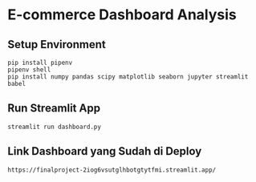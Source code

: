 # E-commerce Dashboard Analysis

## Setup Environment
    pip install pipenv
    pipenv shell
    pip install numpy pandas scipy matplotlib seaborn jupyter streamlit babel


## Run Streamlit App
    streamlit run dashboard.py

## Link Dashboard yang Sudah di Deploy
    https://finalproject-2iog6vsutglhbotgtytfmi.streamlit.app/
